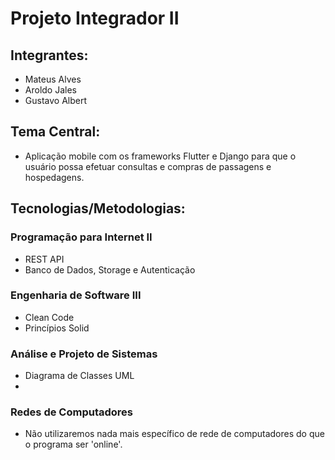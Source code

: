 # Projeto Integrador II

## Integrantes: 
- Mateus Alves
- Aroldo Jales
- Gustavo Albert

## Tema Central:
- Aplicação mobile com os frameworks Flutter e Django para que o usuário possa efetuar consultas e compras de passagens e hospedagens.

## Tecnologias/Metodologias:

### Programação para Internet II
- REST API
- Banco de Dados, Storage e Autenticação

### Engenharia de Software III
- Clean Code
- Princípios Solid

### Análise e Projeto de Sistemas
- Diagrama de Classes UML
- 

### Redes de Computadores
- Não utilizaremos nada mais específico de rede de computadores do que o programa ser 'online'.
